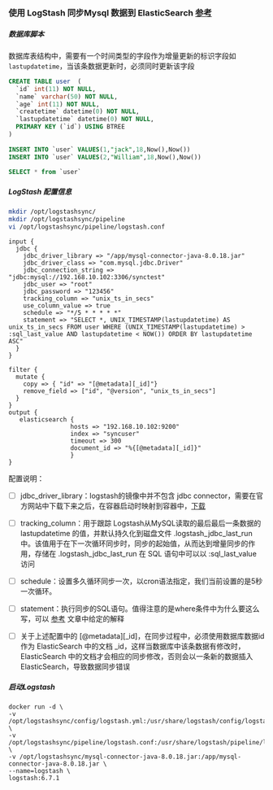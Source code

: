 ### 使用 LogStash 同步Mysql 数据到 ElasticSearch   [参考](https://www.javazhiyin.com/47475.html)



##### 数据库脚本

数据库表结构中，需要有一个时间类型的字段作为增量更新的标识字段如 `lastupdatetime`，当该条数据更新时，必须同时更新该字段

```sql
CREATE TABLE user  (
  `id` int(11) NOT NULL,
  `name` varchar(50) NOT NULL,
  `age` int(11) NOT NULL,
  `createtime` datetime(0) NOT NULL,
  `lastupdatetime` datetime(0) NOT NULL,
  PRIMARY KEY (`id`) USING BTREE
) 
 
INSERT INTO `user` VALUES(1,"jack",18,Now(),Now())
INSERT INTO `user` VALUES(2,"William",18,Now(),Now())
 
SELECT * from `user`
```



##### LogStash 配置信息

```bash
mkdir /opt/logstashsync/
mkdir /opt/logstashsync/pipeline
vi /opt/logstashsync/pipeline/logstash.conf
```

```
input {
  jdbc {
    jdbc_driver_library => "/app/mysql-connector-java-8.0.18.jar"
    jdbc_driver_class => "com.mysql.jdbc.Driver"
    jdbc_connection_string => "jdbc:mysql://192.168.10.102:3306/synctest"
    jdbc_user => "root"
    jdbc_password => "123456"
    tracking_column => "unix_ts_in_secs"
    use_column_value => true
    schedule => "*/5 * * * * *" 
    statement => "SELECT *, UNIX_TIMESTAMP(lastupdatetime) AS unix_ts_in_secs FROM user WHERE (UNIX_TIMESTAMP(lastupdatetime) > :sql_last_value AND lastupdatetime < NOW()) ORDER BY lastupdatetime ASC"
  }
}
 
filter {
  mutate {
    copy => { "id" => "[@metadata][_id]"} 
    remove_field => ["id", "@version", "unix_ts_in_secs"]
  }
}
output {
   elasticsearch {
                 hosts => "192.168.10.102:9200"
                 index => "syncuser"
                 timeout => 300
                 document_id => "%{[@metadata][_id]}" 
                 }
}
```



配置说明：

- [ ] jdbc_driver_library：logstash的镜像中并不包含 jdbc connector，需要在官方网站中下载下来之后，在容器启动时映射到容器中，[下载](https://dev.mysql.com/downloads/connector/j/)
- [ ] tracking_column：用于跟踪 Logstash从MySQL读取的最后最后一条数据的 lastupdatetime 的值，并默认持久化到磁盘文件 .logstash_jdbc_last_run 中。该值用于在下一次循环同步时，同步的起始值，从而达到增量同步的作用，存储在 .logstash_jdbc_last_run 在 SQL 语句中可以以 :sql_last_value 访问
- [ ] schedule：设置多久循环同步一次，以cron语法指定，我们当前设置的是5秒一次循环。
- [ ] statement：执行同步的SQL语句。值得注意的是where条件中为什么要这么写，可以 [参考](https://www.elastic.co/blog/how-to-keep-elasticsearch-synchronized-with-a-relational-database-using-logstash) 文章中给定的解释
- [ ] 关于上述配置中的 [@metadata][_id]，在同步过程中，必须使用数据库数据id作为 ElasticSearch 中的文档 _id，这样当数据库中该条数据有修改时，ElasticSearch 中的文档才会相应的同步修改，否则会以一条新的数据插入 ElasticSearch，导致数据同步错误



##### 启动Logstash

```bahs
docker run -d \
-v /opt/logstashsync/config/logstash.yml:/usr/share/logstash/config/logstash.yml \
-v /opt/logstashsync/pipeline/logstash.conf:/usr/share/logstash/pipeline/logstash.conf \
-v /opt/logstashsync/mysql-connector-java-8.0.18.jar:/app/mysql-connector-java-8.0.18.jar \
--name=logstash \
logstash:6.7.1
```

